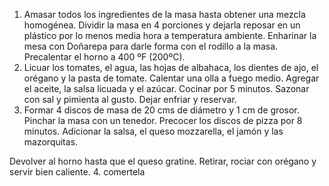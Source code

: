 1. Amasar todos los ingredientes de la masa hasta obtener una mezcla homogénea. Dividir la masa en 4 porciones y dejarla reposar en un plástico por lo menos media hora a temperatura ambiente. Enharinar la mesa con Doñarepa para darle forma con el rodillo a la masa. Precalentar el horno a 400 ºF (200ºC).
2. Licuar los tomates, el agua, las hojas de albahaca, los dientes de ajo, el orégano y la pasta de tomate. Calentar una olla a fuego medio. Agregar el aceite, la salsa licuada y el azúcar. Cocinar por 5 minutos. Sazonar con sal y pimienta al gusto. Dejar enfriar y reservar.
3. Formar 4 discos de masa de 20 cms de diámetro y 1 cm de grosor. Pinchar la masa con un tenedor.  Precocer los discos de pizza por 8 minutos.  Adicionar la salsa, el queso mozzarella, el jamón y las mazorquitas.

Devolver al horno hasta que el queso gratine. Retirar, rociar con orégano y servir bien caliente.
4. comertela

